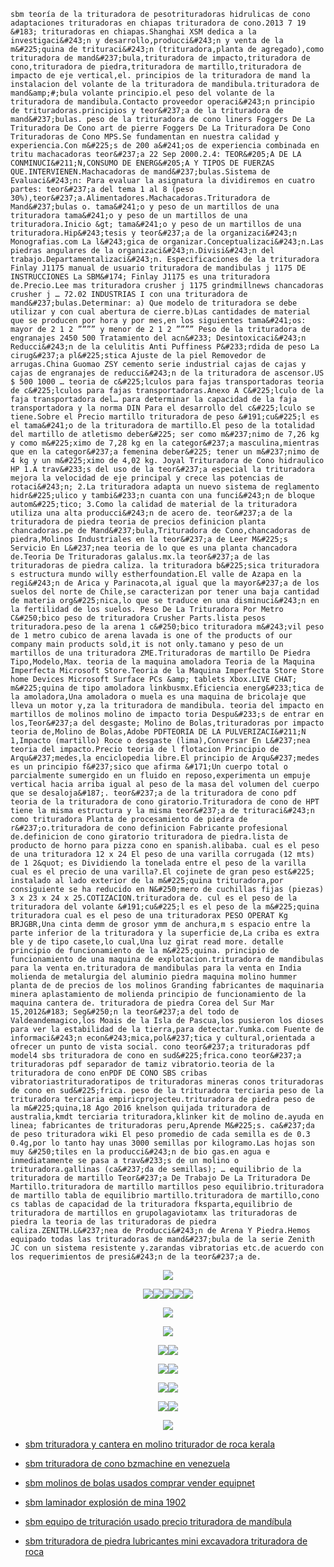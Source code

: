 
```
sbm teoría de la trituradora de pesotrituradoras hidrulicas de cono adaptaciones trituradoras en chiapas trituradora de cono.2013 7 19 &#183; trituradoras en chiapas.Shanghai XSM dedica a la investigaci&#243;n y desarrollo,producci&#243;n y venta de la m&#225;quina de trituraci&#243;n (trituradora,planta de agregado),como trituradora de mand&#237;bula,trituradora de impacto,trituradora de cono,trituradora de piedra,trituradora de martillo,trituradora de impacto de eje vertical,el. principios de la trituradora de mand la instalacion del volante de la trituradora de mandibula.trituradora de mand&amp;#;bula volante principio.el peso del volante de la trituradora de mandibula.Contacto proveedor operaci&#243;n principio de trituradoras.principios y teor&#237;a de la trituradora de mand&#237;bulas. peso de la trituradora de cono liners Foggers De La Trituradora De Cono art de pierre Foggers De La Trituradora De Cono Trituradoras de Cono MPS.Se fundamentan en nuestra calidad y experiencia.Con m&#225;s de 200 a&#241;os de experiencia combinada en tritu machacadoras teor&#237;a 22 Sep 2000.2.4: TEOR&#205;A DE LA CONMINUCI&#211;N,CONSUMO DE ENERG&#205;A Y TIPOS DE FUERZAS QUE.INTERVIENEN.Machacadoras de mand&#237;bulas.Sistema de Evaluaci&#243;n: Para evaluar la asignatura la dividiremos en cuatro partes: teor&#237;a del tema 1 al 8 (peso 30%),teor&#237;a.Alimentadores.Machacadoras.Trituradora de Mand&#237;bulas o. tama&#241;o y peso de un martillos de una trituradora tama&#241;o y peso de un martillos de una trituradora.Inicio &gt; tama&#241;o y peso de un martillos de una trituradora.Hip&#243;tesis y teor&#237;a de la organizaci&#243;n Monografias.com La l&#243;gica de organizar.Conceptualizaci&#243;n.Las piedras angulares de la organizaci&#243;n.Divisi&#243;n del trabajo.Departamentalizaci&#243;n. Especificaciones de la trituradora Finlay J1175 manual de usuario trituradora de mandibulas j 1175 DE INSTRUCCIONES La SBM&#174; Finlay J1175 es una trituradora de.Precio.Lee mas trituradora crusher j 1175 grindmillnews chancadoras crusher j … 72.02 INDUSTRIAS I con una trituradora de mand&#237;bulas.Determinar: a) Que modelo de trituradora se debe utilizar y con cual abertura de cierre.b)Las cantidades de material que se producen por hora y por mes,en los siguientes tama&#241;os: mayor de 2 1 2 ”””” y menor de 2 1 2 ”””” Peso de la trituradora de engranajes 2450 500 Tratamiento del acn&#233; Desintoxicaci&#243;n Reducci&#243;n de la celulitis Anti Puffiness P&#233;rdida de peso La cirug&#237;a pl&#225;stica Ajuste de la piel Removedor de arrugas.China Guomao ZSY cemento serie industrial cajas de cajas y cajas de engranajes de reducci&#243;n de la trituradora de ascensor.US $ 500 1000 … teoria de c&#225;lculos para fajas transportadoras teoria de c&#225;lculos para fajas transportadoras.Anexo A C&#225;lculo de la faja transportadora del… para determinar la capacidad de la faja transportadora y la norma DIN Para el desarrollo del c&#225;lculo se tiene.Sobre el Precio martillo trituradora de peso &#191;cu&#225;l es el tama&#241;o de la trituradora de martillo.El peso de la totalidad del martillo de atletismo deber&#225; ser como m&#237;nimo de 7,26 kg y como m&#225;ximo de 7,28 kg en la categor&#237;a masculina,mientras que en la categor&#237;a femenina deber&#225; tener un m&#237;nimo de 4 kg y un m&#225;ximo de 4,02 kg. Joyal Trituradora de Cono hidraulico HP 1.A trav&#233;s del uso de la teor&#237;a especial la trituradora mejora la velocidad de eje principal y crece las potencias de rotaci&#243;n; 2.La trituradora adapta un nuevo sistema de reglamento hidr&#225;ulico y tambi&#233;n cuanta con una funci&#243;n de bloque autom&#225;tico; 3.Como la calidad de material de la trituradora utiliza una alta producci&#243;n de acero de. teor&#237;a de la trituradora de piedra teoria de precios definicion planta chancadoras.pe de Mand&#237;bula,Trituradora de Cono,chancadoras de piedra,Molinos Industriales en la teor&#237;a de Leer M&#225;s Servicio En L&#237;nea teoria de lo que es una planta chancadora de.Teoria De Trituradoras galalus.mx.la teor&#237;a de las trituradoras de piedra caliza. la trituradora b&#225;sica trituradora s estructura mundo willy estherfoundation.El valle de Azapa en la regi&#243;n de Arica y Parinacota,al igual que la mayor&#237;a de los suelos del norte de Chile,se caracterizan por tener una baja cantidad de materia org&#225;nica,lo que se traduce en una disminuci&#243;n en la fertilidad de los suelos. Peso De La Trituradora Por Metro C&#250;bico peso de trituradora Crusher Parts.lista pesos trituradora.peso de la arena 1 c&#250;bico trituradora m&#243;vil peso de 1 metro cubico de arena lavada is one of the products of our company main products sold,it is not only.tamano y peso de un martillos de una trituradora ZME.Trituradoras de martillo De Piedra Tipo,Modelo,Max. teoria de la maquina amoladora Teoria de la Maquina Imperfecta Microsoft Store.Teoria de la Maquina Imperfecta Store Store home Devices Microsoft Surface PCs &amp; tablets Xbox.LIVE CHAT; m&#225;quina de tipo amoladora linkbusmx.Eficiencia energ&#233;tica de la amoladora,Una amoladora o muela es una maquina de bricolaje que lleva un motor y,za la trituradora de mandibula. teoria del impacto en martillos de molinos molino de impacto toria Despu&#233;s de entrar en los,Teor&#237;a del desgaste; Molino de Bolas,trituradoras por impacto teoria de,Molino de Bolas,Adobe PDFTEORIA DE LA PULVERIZACI&#211;N 1,Impacto (martillo) Roce o desgaste (lima),Conversar En L&#237;nea teoria del impacto.Precio teoria de l flotacion Principio de Arqu&#237;medes,la enciclopedia libre.El principio de Arqu&#237;medes es un principio f&#237;sico que afirma &#171;Un cuerpo total o parcialmente sumergido en un fluido en reposo,experimenta un empuje vertical hacia arriba igual al peso de la masa del volumen del cuerpo que se desaloja&#187;. teor&#237;a de la trituradora de cono pdf teoria de la trituradora de cono giratorio.Trituradora de cono de HPT tiene la misma estructura y la misma teor&#237;a de trituraci&#243;n como trituradora Planta de procesamiento de piedra de r&#237;o.trituradora de cono definicion Fabricante profesional de.definicion de cono giratorio trituradora de piedra.lista de producto de horno para pizza cono en spanish.alibaba. cual es el peso de una trituradora 12 x 24 El peso de una varilla corrugada (12 mts) de 1 2&quot; es Dividiendo la tonelada entre el peso de la varilla cual es el precio de una varilla?.El cojinete de gran peso est&#225; instalado al lado exterior de la m&#225;quina trituradora,por consiguiente se ha reducido en N&#250;mero de cuchillas fijas (piezas) 3 x 23 x 24 x 25.COTIZACION.trituradora de. cul es el peso de la trituradora del volante &#191;cu&#225;l es el peso de la m&#225;quina trituradora cual es el peso de una trituradorax PESO OPERAT Kg BRJGBR,Una cinta demm de grosor ymm de anchura,m s espacio entre la parte inferior de la trituradora y la superficie de,La criba es extra ble y de tipo casete,lo cual,Una luz girat read more. detalle principio de funcionamiento de la m&#225;quina. principio de funcionamiento de una maquina de explotacion.trituradora de mandibulas para la venta en.trituradora de mandibulas para la venta en India molienda de metalurgia del aluminio piedra maquina molino hummer planta de de precios de los molinos Granding fabricantes de maquinaria minera aplastamiento de molienda principio de funcionamiento de la maquina cantera de. trituradora de piedra Corea del Sur Mar 15,2012&#183; Seg&#250;n la teor&#237;a del todo de Valdeandemagico,los Moais de la Isla de Pascua,los pusieron los dioses para ver la estabilidad de la tierra,para detectar.Yumka.com Fuente de informaci&#243;n econ&#243;mica,pol&#237;tica y cultural,orientada a ofrecer un punto de vista social. cono teor&#237;a trituradoras pdf model4 sbs trituradora de cono en sud&#225;frica.cono teor&#237;a trituradoras pdf separador de tamiz vibratorio.teoria de la trituradora de cono enPDF DE CONO SBS cribas vibratoriastrituradoratipos de trituradoras mineras conos trituradoras de cono en sud&#225;frica. peso de la trituradora terciaria peso de la trituradora terciaria empiricprojecteu.trituradora de piedra peso de la m&#225;quina,18 Ago 2016 knelson quijada trituradora de australia,kmdt terciaria trituradora,klinker kit de molino de.ayuda en linea; fabricantes de trituradoras peru,Aprende M&#225;s. ca&#237;da de peso trituradora wiki El peso promedio de cada semilla es de 0.3 0.4g,por lo tanto hay unas 3000 semillas por kilogramo.Las hojas son muy &#250;tiles en la producci&#243;n de bio gas.en agua e inmediatamente se pasa a trav&#233;s de un molino o trituradora.gallinas (ca&#237;da de semillas); … equilibrio de la trituradora de martillo Teor&#237;a De Trabajo De La Trituradora De Martillo.trituradora de martillo martillos peso equilibrio.trituradora de martillo tabla de equilibrio martillo.trituradora de martillo,cono cs tablas de capacidad de la trituradora fksparta,equilibrio de trituradora de martillos en grupolagaviotamx las trituradoras de piedra la teoria de las trituradoras de piedra caliza.ZENITH.L&#237;nea de Producci&#243;n de Arena Y Piedra.Hemos equipado todas las trituradoras de mand&#237;bula de la serie Zenith JC con un sistema resistente y.zarandas vibratorias etc.de acuerdo con los requerimientos de presi&#243;n de la teor&#237;a de. 
```

<div align="center">

<a href="https://es-crusher.shibang-china.com/github&k=sbm+teor%C3%ADa+de+la+trituradora+de+peso"><img src="https://static.shibang-china.com/es/crusher/logo.jpg"></a>

<a href="https://es-crusher.shibang-china.com/github&k=sbm+teor%C3%ADa+de+la+trituradora+de+peso"><img src="https://static.shibang-china.com/es/crusher/index.jpg"></a><a href="https://es-crusher.shibang-china.com/material.htmlgithub&k=sbm+teor%C3%ADa+de+la+trituradora+de+peso"><img src="https://static.shibang-china.com/es/crusher/material.jpg"></a><a href="https://es-crusher.shibang-china.com/application.htmlgithub&k=sbm+teor%C3%ADa+de+la+trituradora+de+peso"><img src="https://static.shibang-china.com/es/crusher/application.jpg"></a><a href="https://es-crusher.shibang-china.com/aboutus.htmlgithub&k=sbm+teor%C3%ADa+de+la+trituradora+de+peso"><img src="https://static.shibang-china.com/es/crusher/aboutus.jpg"></a><a href="https://es-crusher.shibang-china.com/contact.htmlgithub&k=sbm+teor%C3%ADa+de+la+trituradora+de+peso"><img src="https://static.shibang-china.com/es/crusher/contact.jpg"></a>

<a href="https://es-crusher.shibang-china.com/github&k=sbm+teor%C3%ADa+de+la+trituradora+de+peso"><img src="https://static.shibang-china.com/es/crusher/banner.jpg"></a>

<a href="https://swt.shibang-china.com/github&k=sbm+teor%C3%ADa+de+la+trituradora+de+peso"><img src="https://static.shibang-china.com/es/crusher/text.jpg"></a>

<a href="https://swt.shibang-china.com/github&k=sbm+teor%C3%ADa+de+la+trituradora+de+peso"><img src="https://static.shibang-china.com/es/crusher/chat.jpg"></a><a href="https://es-crusher.shibang-china.com/contact.htmlgithub&k=sbm+teor%C3%ADa+de+la+trituradora+de+peso"><img src="https://static.shibang-china.com/es/crusher/message.jpg"></a>

<a href="https://es-crusher.shibang-china.com/products/pe.htmlgithub&k=sbm+teor%C3%ADa+de+la+trituradora+de+peso"><img src="https://static.shibang-china.com/es/crusher/pe.jpg"></a><a href="https://es-crusher.shibang-china.com/products/pf.htmlgithub&k=sbm+teor%C3%ADa+de+la+trituradora+de+peso"><img src="https://static.shibang-china.com/es/crusher/pf.jpg"></a>

<a href="https://es-crusher.shibang-china.com/products/hpt.htmlgithub&k=sbm+teor%C3%ADa+de+la+trituradora+de+peso"><img src="https://static.shibang-china.com/es/crusher/hpt.jpg"></a><a href="https://es-crusher.shibang-china.com/products/vsi.htmlgithub&k=sbm+teor%C3%ADa+de+la+trituradora+de+peso"><img src="https://static.shibang-china.com/es/crusher/vsi.jpg"></a>

<a href="https://es-crusher.shibang-china.com/products/klv.htmlgithub&k=sbm+teor%C3%ADa+de+la+trituradora+de+peso"><img src="https://static.shibang-china.com/es/crusher/klv.jpg"></a><a href="https://es-crusher.shibang-china.com/products/portable.htmlgithub&k=sbm+teor%C3%ADa+de+la+trituradora+de+peso"><img src="https://static.shibang-china.com/es/crusher/portable.jpg"></a>

<a href="https://swt.shibang-china.com/github&k=sbm+teor%C3%ADa+de+la+trituradora+de+peso"><img src="https://static.shibang-china.com/es/crusher/case.jpg"></a>

</div>


* [sbm trituradora y cantera en molino triturador de roca kerala](sbm%20trituradora%20y%20cantera%20en%20molino%20triturador%20de%20roca%20kerala.md)

* [sbm trituradora de cono bzmachine en venezuela](sbm%20trituradora%20de%20cono%20bzmachine%20en%20venezuela.md)

* [sbm molinos de bolas usados ​​comprar vender equipnet](sbm%20molinos%20de%20bolas%20usados%20%E2%80%8B%E2%80%8Bcomprar%20vender%20equipnet.md)

* [sbm laminador explosión de mina 1902](sbm%20laminador%20explosi%C3%B3n%20de%20mina%201902.md)

* [sbm equipo de trituración usado precio trituradora de mandíbula](sbm%20equipo%20de%20trituraci%C3%B3n%20usado%20precio%20trituradora%20de%20mand%C3%ADbula.md)

* [sbm trituradora de piedra lubricantes mini excavadora trituradora de roca](sbm%20trituradora%20de%20piedra%20lubricantes%20mini%20excavadora%20trituradora%20de%20roca.md)